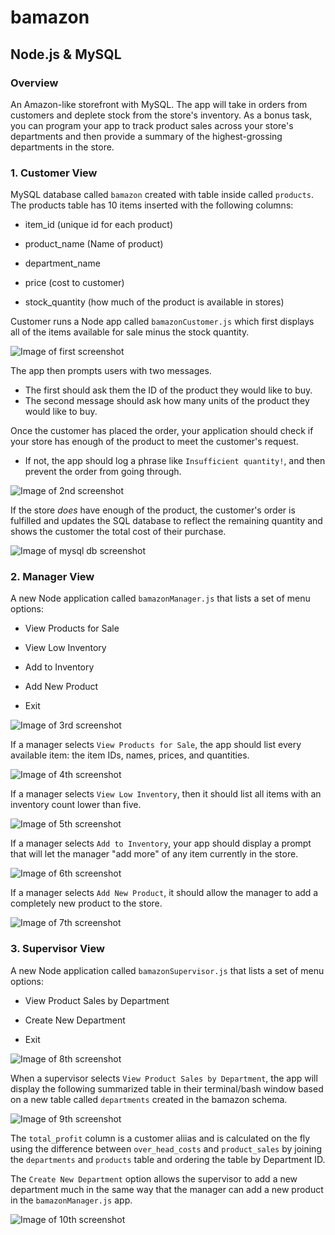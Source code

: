 # bamazon

## Node.js & MySQL

### Overview

An Amazon-like storefront with MySQL. The app will take in orders from customers and deplete stock from the store's inventory. As a bonus task, you can program your app to track product sales across your store's departments and then provide a summary of the highest-grossing departments in the store.

### 1. Customer View

MySQL database called `bamazon` created with table inside called `products`. The products table has 10 items inserted with the following columns:

* item_id (unique id for each product)

* product_name (Name of product)

* department_name

* price (cost to customer)

* stock_quantity (how much of the product is available in stores)

Customer runs a Node app called `bamazonCustomer.js` which first displays all of the items available for sale minus the stock quantity. 

![Image of first screenshot](https://github.com/krenaldi/bamazon/blob/master/images/bamazon-screenshot1.png)

The app then prompts users with two messages.

* The first should ask them the ID of the product they would like to buy.
* The second message should ask how many units of the product they would like to buy.

Once the customer has placed the order, your application should check if your store has enough of the product to meet the customer's request.

* If not, the app should log a phrase like `Insufficient quantity!`, and then prevent the order from going through.

![Image of 2nd screenshot](https://github.com/krenaldi/bamazon/blob/master/images/bamazon-screenshot2.png)

If the store _does_ have enough of the product, the customer's order is fulfilled and updates the SQL database to reflect the remaining quantity and shows the customer the total cost of their purchase.

![Image of mysql db screenshot](https://github.com/krenaldi/bamazon/blob/master/images/mysql-screenshot1.png)

### 2. Manager View

A new Node application called `bamazonManager.js` that lists a set of menu options:

* View Products for Sale

* View Low Inventory

* Add to Inventory

* Add New Product

* Exit

![Image of 3rd screenshot](https://github.com/krenaldi/bamazon/blob/master/images/bamazon-screenshot3.png)

If a manager selects `View Products for Sale`, the app should list every available item: the item IDs, names, prices, and quantities.

![Image of 4th screenshot](https://github.com/krenaldi/bamazon/blob/master/images/bamazon-screenshot4.png)

If a manager selects `View Low Inventory`, then it should list all items with an inventory count lower than five.

![Image of 5th screenshot](https://github.com/krenaldi/bamazon/blob/master/images/bamazon-screenshot5.png)

If a manager selects `Add to Inventory`, your app should display a prompt that will let the manager "add more" of any item currently in the store.

![Image of 6th screenshot](https://github.com/krenaldi/bamazon/blob/master/images/bamazon-screenshot6.png)

If a manager selects `Add New Product`, it should allow the manager to add a completely new product to the store.

![Image of 7th screenshot](https://github.com/krenaldi/bamazon/blob/master/images/bamazon-screenshot7.png)

### 3. Supervisor View

A new Node application called `bamazonSupervisor.js` that lists a set of menu options:

* View Product Sales by Department

* Create New Department

* Exit

![Image of 8th screenshot](https://github.com/krenaldi/bamazon/blob/master/images/bamazon-screenshot8.png)

When a supervisor selects `View Product Sales by Department`, the app will display the following summarized table in their terminal/bash window based on a new table called `departments` created in the bamazon schema.

![Image of 9th screenshot](https://github.com/krenaldi/bamazon/blob/master/images/bamazon-screenshot9.png)

The `total_profit` column is a customer aliias and is calculated on the fly using the difference between `over_head_costs` and `product_sales` by joining the `departments` and `products` table and ordering the table by Department ID.

The  `Create New Department` option allows the supervisor to add a new department much in the same way that the manager can add a new product in the `bamazonManager.js` app.

![Image of 10th screenshot](https://github.com/krenaldi/bamazon/blob/master/images/bamazon-screenshot10.png)
